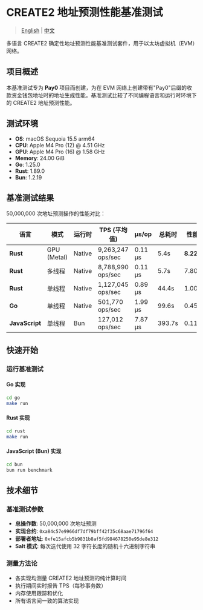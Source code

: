 # CREATE2 地址预测性能基准测试

> [English](README.md) | [中文](README_CN.md)

多语言 CREATE2 确定性地址预测性能基准测试套件，用于以太坊虚拟机（EVM）网络。

## 项目概述

本基准测试专为 **Pay0** 项目而创建，为在 EVM 网络上创建带有"Pay0"后缀的收款资金钱包地址时的地址生成性能。基准测试比较了不同编程语言和运行时环境下的 CREATE2 地址预测性能。

## 测试环境

- **OS**: macOS Sequoia 15.5 arm64
- **CPU**: Apple M4 Pro (12) @ 4.51 GHz
- **GPU**: Apple M4 Pro (16) @ 1.58 GHz
- **Memory**: 24.00 GiB
- **Go**: 1.25.0
- **Rust**: 1.89.0
- **Bun**: 1.2.19

## 基准测试结果

50,000,000 次地址预测操作的性能对比：

| 语言           | 模式        | 运行时 | TPS (平均值)      | μs/op   | 总耗时 | 性能      |
| -------------- | ----------- | ------ | ----------------- | ------- | ------ | --------- |
| **Rust**       | GPU (Metal) | Native | 9,263,247 ops/sec | 0.11 μs | 5.4s   | **8.22x** |
| **Rust**       | 多线程      | Native | 8,788,990 ops/sec | 0.11 μs | 5.7s   | 7.80x     |
| **Rust**       | 单线程      | Native | 1,127,045 ops/sec | 0.89 μs | 44.4s  | 1.00x     |
| **Go**         | 单线程      | Native | 501,770 ops/sec   | 1.99 μs | 99.6s  | 0.45x     |
| **JavaScript** | 单线程      | Bun    | 127,012 ops/sec   | 7.87 μs | 393.7s | 0.11x     |

## 快速开始

### 运行基准测试

#### Go 实现

```bash
cd go
make run
```

#### Rust 实现

```bash
cd rust
make run
```

#### JavaScript (Bun) 实现

```bash
cd bun
bun run benchmark
```

## 技术细节

### 基准测试参数

- **总操作数**: 50,000,000 次地址预测
- **实现合约**: `0xa84c57e9966df7df79bff42f35c68aae71796f64`
- **部署者地址**: `0xfe15afcb5b9831b8af5fd984678250e95de8e312`
- **Salt 模式**: 每次迭代使用 32 字符长度的随机十六进制字符串

### 测量方法论

- 各实现均测量 CREATE2 地址预测的纯计算时间
- 执行期间实时报告 TPS（每秒事务数）
- 内存使用跟踪和优化
- 所有语言间一致的算法实现
